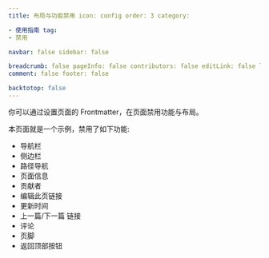 ```yaml
---
title: 布局与功能禁用 icon: config order: 3 category:

- 使用指南 tag:
- 禁用

navbar: false sidebar: false

breadcrumb: false pageInfo: false contributors: false editLink: false lastUpdated: false prev: false next: false
comment: false footer: false

backtotop: false
---
```


你可以通过设置页面的 Frontmatter，在页面禁用功能与布局。

<!-- more -->

本页面就是一个示例，禁用了如下功能:

- 导航栏
- 侧边栏
- 路径导航
- 页面信息
- 贡献者
- 编辑此页链接
- 更新时间
- 上一篇/下一篇 链接
- 评论
- 页脚
- 返回顶部按钮
